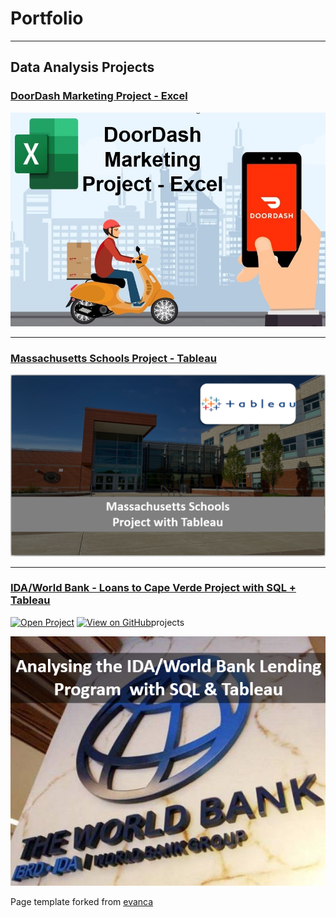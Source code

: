 # Portfolio

- - -

## Data Analysis Projects

### [DoorDash Marketing Project - Excel](https://www.linkedin.com/pulse/doordash-marketing-project-excel-kelton-garcia-santos/)

[<img src="images/projects/Doordash/doordash.jpg?raw=true">](https://www.linkedin.com/pulse/doordash-marketing-project-excel-kelton-garcia-santos/)

- - -

### [Massachusetts Schools Project - Tableau](projects/tableau_project.md)

[<img src="images/projects/Mass_tableau/school.PNG?raw=true">](projects/tableau_project.md)

- - -

### [IDA/World Bank - Loans to Cape Verde Project with SQL + Tableau](projects/worldbank/md/worldbank_project.md)

[![Open Project](https://img.shields.io/badge/Jupyter-Open_Project-blue?logo=Jupyter)](projects/worldbank/html/worldbank_project.html) 
[![View on GitHub](https://img.shields.io/badge/GitHub-View_on_GitHub-blue?logo=GitHub)](https://github.com/keltonsantos/dataanalysis/tree/master/)projects

[<img src="images/projects/world_bank/home.PNG?raw=true">](projects/worldbank/md/worldbank_project.md)




Page template forked from <a href="https://github.com/evanca/quick-portfolio">evanca</a>
